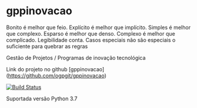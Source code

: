 # gppinovacao
Bonito é melhor que feio. Explícito é melhor que implícito. Simples é melhor que complexo.
Esparso é melhor que denso. Complexo é melhor que complicado. Legibilidade conta. 
Casos especiais não são especiais o suficiente para quebrar as regras

Gestão de Projetos / Programas de inovação tecnológica

Link do projeto no github [gppinovacao] (https://github.com/ogpgit/gppinovacao)

[![Build Status](https://travis-ci.org/ogpgit/gppinovacao.svg?branch=master)](https://travis-ci.org/ogpgit/gppinovacao)

Suportada versão Python 3.7
